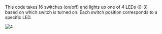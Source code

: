 This code takes 16 switches (on/off) and lights up one of 4 LEDs (0-3) based on which switch is turned on. Each switch position corresponds to a specific LED. 

![4](https://github.com/LasiduDilshan/Digital-Circuit-Design/assets/126545632/b67653c1-729c-4466-980f-84e0430d1f88)
